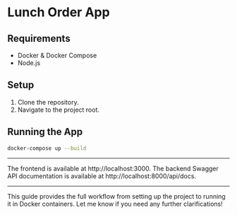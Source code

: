 # Lunch Order App

## Requirements

- Docker & Docker Compose
- Node.js

## Setup

1. Clone the repository.
2. Navigate to the project root.

## Running the App

```bash
docker-compose up --build
```

---

The frontend is available at http://localhost:3000.
The backend Swagger API documentation is available at http://localhost:8000/api/docs.

---

This guide provides the full workflow from setting up the project to running it in Docker containers. Let me know if you need any further clarifications!
